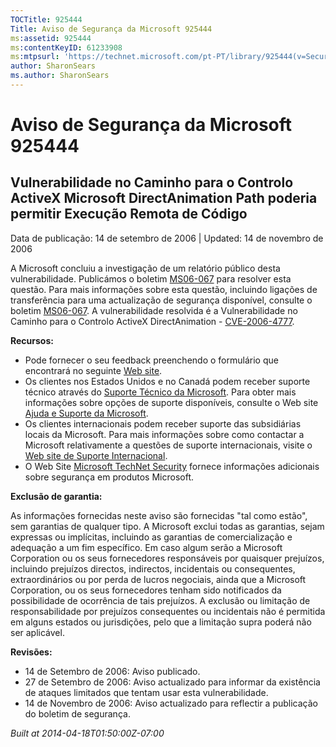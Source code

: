 ```yaml
---
TOCTitle: 925444
Title: Aviso de Segurança da Microsoft 925444
ms:assetid: 925444
ms:contentKeyID: 61233908
ms:mtpsurl: 'https://technet.microsoft.com/pt-PT/library/925444(v=Security.10)'
author: SharonSears
ms.author: SharonSears
---
```




Aviso de Segurança da Microsoft 925444
======================================

Vulnerabilidade no Caminho para o Controlo ActiveX Microsoft DirectAnimation Path poderia permitir Execução Remota de Código
----------------------------------------------------------------------------------------------------------------------------

Data de publicação: 14 de setembro de 2006 | Updated: 14 de novembro de 2006

A Microsoft concluiu a investigação de um relatório público desta vulnerabilidade. Publicámos o boletim [MS06-067](http://www.microsoft.com/portugal/technet/seguranca/boletins/ms06-067.mspx) para resolver esta questão. Para mais informações sobre esta questão, incluindo ligações de transferência para uma actualização de segurança disponível, consulte o boletim [MS06-067](http://www.microsoft.com/portugal/technet/seguranca/boletins/ms06-067.mspx). A vulnerabilidade resolvida é a Vulnerabilidade no Caminho para o Controlo ActiveX DirectAnimation - [CVE-2006-4777](http://www.cve.mitre.org/cgi-bin/cvename.cgi?name=cve-2006-4777).

**Recursos:**

-   Pode fornecer o seu feedback preenchendo o formulário que encontrará no seguinte [Web site](https://support.microsoft.com/common/survey.aspx?scid=sw;en;1257&amp;showpage=1&amp;ws=technet&amp;sd=tech).
-   Os clientes nos Estados Unidos e no Canadá podem receber suporte técnico através do [Suporte Técnico da Microsoft](http://go.microsoft.com/fwlink/?linkid=21131). Para obter mais informações sobre opções de suporte disponíveis, consulte o Web site [Ajuda e Suporte da Microsoft](http://support.microsoft.com/).
-   Os clientes internacionais podem receber suporte das subsidiárias locais da Microsoft. Para mais informações sobre como contactar a Microsoft relativamente a questões de suporte internacionais, visite o [Web site de Suporte Internacional](http://go.microsoft.com/fwlink/?linkid=21155).
-   O Web Site [Microsoft TechNet Security](http://go.microsoft.com/fwlink/?linkid=21132) fornece informações adicionais sobre segurança em produtos Microsoft.

**Exclusão de garantia:**

As informações fornecidas neste aviso são fornecidas "tal como estão", sem garantias de qualquer tipo. A Microsoft exclui todas as garantias, sejam expressas ou implícitas, incluindo as garantias de comercialização e adequação a um fim específico. Em caso algum serão a Microsoft Corporation ou os seus fornecedores responsáveis por quaisquer prejuízos, incluindo prejuízos directos, indirectos, incidentais ou consequentes, extraordinários ou por perda de lucros negociais, ainda que a Microsoft Corporation, ou os seus fornecedores tenham sido notificados da possibilidade de ocorrência de tais prejuízos. A exclusão ou limitação de responsabilidade por prejuízos consequentes ou incidentais não é permitida em alguns estados ou jurisdições, pelo que a limitação supra poderá não ser aplicável.

**Revisões:**

-   14 de Setembro de 2006: Aviso publicado.
-   27 de Setembro de 2006: Aviso actualizado para informar da existência de ataques limitados que tentam usar esta vulnerabilidade.
-   14 de Novembro de 2006: Aviso actualizado para reflectir a publicação do boletim de segurança.

*Built at 2014-04-18T01:50:00Z-07:00*
